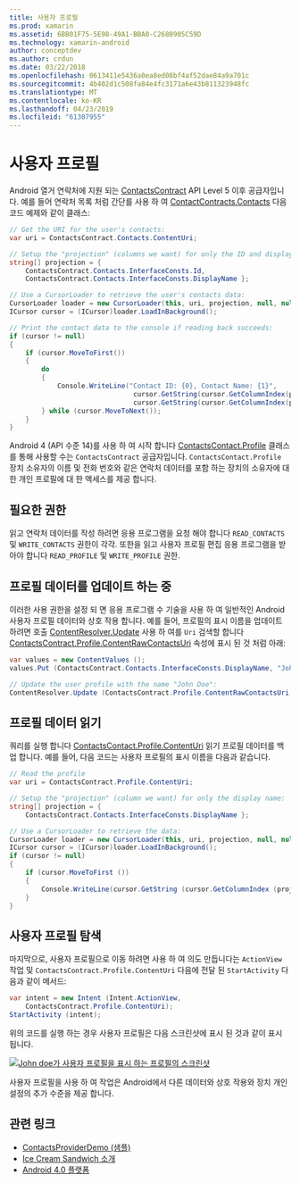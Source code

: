 ```yaml
---
title: 사용자 프로필
ms.prod: xamarin
ms.assetid: 6BB01F75-5E98-49A1-BBA0-C2680905C59D
ms.technology: xamarin-android
author: conceptdev
ms.author: crdun
ms.date: 03/22/2018
ms.openlocfilehash: 0613411e5436a0ea8ed08bf4af52dae84a9a701c
ms.sourcegitcommit: 4b402d1c508fa84e4fc3171a6e43b811323948fc
ms.translationtype: MT
ms.contentlocale: ko-KR
ms.lasthandoff: 04/23/2019
ms.locfileid: "61307955"
---
```

# <a name="user-profile"></a>사용자 프로필

Android 열거 연락처에 지원 되는 [ContactsContract](https://developer.xamarin.com/api/type/Android.Provider.ContactsContract/) API Level 5 이후 공급자입니다. 예를 들어 연락처 목록 처럼 간단를 사용 하 여 [ContactContracts.Contacts](https://developer.xamarin.com/api/type/Android.Provider.ContactsContract+Contacts/) 다음 코드 예제와 같이 클래스:

```csharp
// Get the URI for the user's contacts:
var uri = ContactsContract.Contacts.ContentUri;

// Setup the "projection" (columns we want) for only the ID and display name:
string[] projection = {
    ContactsContract.Contacts.InterfaceConsts.Id, 
    ContactsContract.Contacts.InterfaceConsts.DisplayName };

// Use a CursorLoader to retrieve the user's contacts data:
CursorLoader loader = new CursorLoader(this, uri, projection, null, null, null);
ICursor cursor = (ICursor)loader.LoadInBackground();

// Print the contact data to the console if reading back succeeds:
if (cursor != null)
{
    if (cursor.MoveToFirst())
    {
        do
        {
            Console.WriteLine("Contact ID: {0}, Contact Name: {1}",
                               cursor.GetString(cursor.GetColumnIndex(projection[0])),
                               cursor.GetString(cursor.GetColumnIndex(projection[1])));
        } while (cursor.MoveToNext());
    }
}
```

Android 4 (API 수준 14)를 사용 하 여 시작 합니다 [ContactsContact.Profile](https://developer.xamarin.com/api/type/Android.Provider.ContactsContract+Profile/) 클래스를 통해 사용할 수는 `ContactsContract` 공급자입니다. `ContactsContact.Profile` 장치 소유자의 이름 및 전화 번호와 같은 연락처 데이터를 포함 하는 장치의 소유자에 대 한 개인 프로필에 대 한 액세스를 제공 합니다.


## <a name="required-permissions"></a>필요한 권한

읽고 연락처 데이터를 작성 하려면 응용 프로그램을 요청 해야 합니다 `READ_CONTACTS` 및 `WRITE_CONTACTS` 권한이 각각.
또한을 읽고 사용자 프로필 편집 응용 프로그램을 받아야 합니다 `READ_PROFILE` 및 `WRITE_PROFILE` 권한.


## <a name="updating-profile-data"></a>프로필 데이터를 업데이트 하는 중

이러한 사용 권한을 설정 되 면 응용 프로그램 수 기술을 사용 하 여 일반적인 Android 사용자 프로필 데이터와 상호 작용 합니다. 예를 들어, 프로필의 표시 이름을 업데이트 하려면 호출 [ContentResolver.Update](https://developer.xamarin.com/api/member/Android.Content.ContentResolver.Update) 사용 하 여를 `Uri` 검색할 합니다 [ContactsContract.Profile.ContentRawContactsUri](https://developer.xamarin.com/api/property/Android.Provider.ContactsContract+Profile.ContentRawContactsUri/) 속성에 표시 된 것 처럼 아래:

```csharp
var values = new ContentValues ();
values.Put (ContactsContract.Contacts.InterfaceConsts.DisplayName, "John Doe");

// Update the user profile with the name "John Doe":
ContentResolver.Update (ContactsContract.Profile.ContentRawContactsUri, values, null, null);
```

## <a name="reading-profile-data"></a>프로필 데이터 읽기

쿼리를 실행 합니다 [ContactsContact.Profile.ContentUri](https://developer.xamarin.com/api/property/Android.Provider.ContactsContract+Profile.ContentUri/) 읽기 프로필 데이터를 백업 합니다. 예를 들어, 다음 코드는 사용자 프로필의 표시 이름을 다음과 같습니다.

```csharp
// Read the profile
var uri = ContactsContract.Profile.ContentUri;

// Setup the "projection" (column we want) for only the display name:
string[] projection = {
    ContactsContract.Contacts.InterfaceConsts.DisplayName };

// Use a CursorLoader to retrieve the data:
CursorLoader loader = new CursorLoader(this, uri, projection, null, null, null);
ICursor cursor = (ICursor)loader.LoadInBackground();
if (cursor != null)
{
    if (cursor.MoveToFirst ())
    {
        Console.WriteLine(cursor.GetString (cursor.GetColumnIndex (projection [0])));
    }
}
```

## <a name="navigating-to-the-user-profile"></a>사용자 프로필 탐색

마지막으로, 사용자 프로필으로 이동 하려면 사용 하 여 의도 만듭니다는 `ActionView` 작업 및 `ContactsContract.Profile.ContentUri` 다음에 전달 된 `StartActivity` 다음과 같이 메서드:

```csharp
var intent = new Intent (Intent.ActionView,
    ContactsContract.Profile.ContentUri);           
StartActivity (intent);
```

위의 코드를 실행 하는 경우 사용자 프로필은 다음 스크린샷에 표시 된 것과 같이 표시 됩니다.

[![John doe가 사용자 프로필을 표시 하는 프로필의 스크린샷](user-profile-images/01-profile-screen-sml.png)](user-profile-images/01-profile-screen.png#lightbox)

사용자 프로필을 사용 하 여 작업은 Android에서 다른 데이터와 상호 작용와 장치 개인 설정의 추가 수준을 제공 합니다.



## <a name="related-links"></a>관련 링크

- [ContactsProviderDemo (샘플)](https://developer.xamarin.com/samples/monodroid/ContactsProviderDemo/)
- [Ice Cream Sandwich 소개](http://www.android.com/about/ice-cream-sandwich/)
- [Android 4.0 플랫폼](https://developer.android.com/sdk/android-4.0.html)
